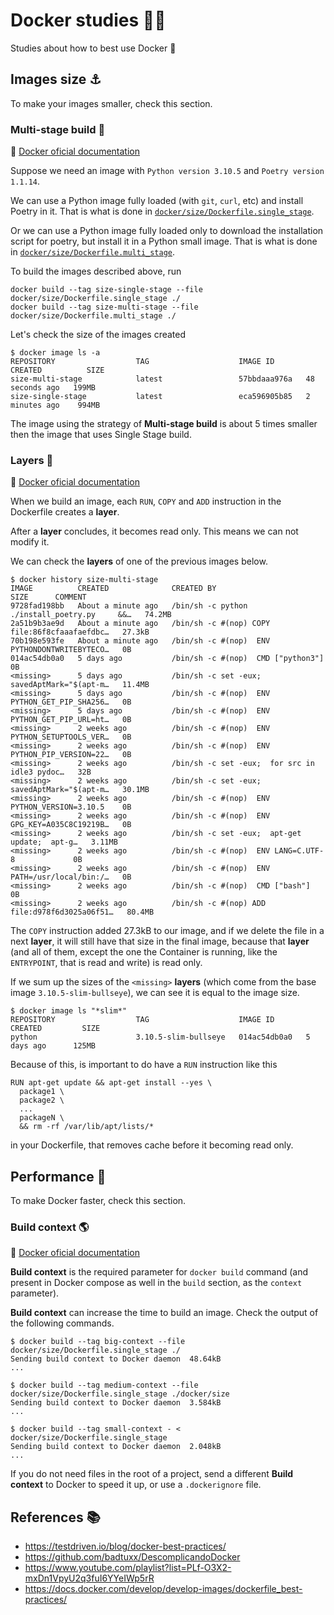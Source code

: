 # Docker studies :whale2::pencil:

Studies about how to best use Docker :rocket:

## Images size :anchor:

To make your images smaller, check this section.

### Multi-stage build :baggage_claim:
:link: [Docker oficial documentation](https://docs.docker.com/develop/develop-images/multistage-build/)

Suppose we need an image with `Python version 3.10.5` and `Poetry version 1.1.14`.

We can use a Python image fully loaded (with `git`, `curl`, etc) and install Poetry in it. That is what is done in [`docker/size/Dockerfile.single_stage`](docker/size/Dockerfile.single_stage).

Or we can use a Python image fully loaded only to download the installation script for poetry, but install it in a Python small image. That is what is done in [`docker/size/Dockerfile.multi_stage`](docker/size/Dockerfile.multi_stage).

To build the images described above, run
```
docker build --tag size-single-stage --file docker/size/Dockerfile.single_stage ./
docker build --tag size-multi-stage --file docker/size/Dockerfile.multi_stage ./
```

Let's check the size of the images created
```
$ docker image ls -a
REPOSITORY                  TAG                    IMAGE ID       CREATED          SIZE
size-multi-stage            latest                 57bbdaaa976a   48 seconds ago   199MB
size-single-stage           latest                 eca596905b85   2 minutes ago    994MB
```

The image using the strategy of **Multi-stage build** is about 5 times smaller then the image that uses Single Stage build.

### Layers :paw_prints:
:link: [Docker oficial documentation](https://docs.docker.com/storage/storagedriver/)

When we build an image, each `RUN`, `COPY` and `ADD` instruction in the Dockerfile creates a **layer**.

After a **layer** concludes, it becomes read only. This means we can not modify it.

We can check the **layers** of one of the previous images below.
```
$ docker history size-multi-stage
IMAGE          CREATED              CREATED BY                                      SIZE      COMMENT
9728fad198bb   About a minute ago   /bin/sh -c python ./install_poetry.py     &&…   74.2MB
2a51b9b3ae9d   About a minute ago   /bin/sh -c #(nop) COPY file:86f8cfaaafaefdbc…   27.3kB
70b198e593fe   About a minute ago   /bin/sh -c #(nop)  ENV PYTHONDONTWRITEBYTECO…   0B
014ac54db0a0   5 days ago           /bin/sh -c #(nop)  CMD ["python3"]              0B
<missing>      5 days ago           /bin/sh -c set -eux;   savedAptMark="$(apt-m…   11.4MB
<missing>      5 days ago           /bin/sh -c #(nop)  ENV PYTHON_GET_PIP_SHA256…   0B
<missing>      5 days ago           /bin/sh -c #(nop)  ENV PYTHON_GET_PIP_URL=ht…   0B
<missing>      2 weeks ago          /bin/sh -c #(nop)  ENV PYTHON_SETUPTOOLS_VER…   0B
<missing>      2 weeks ago          /bin/sh -c #(nop)  ENV PYTHON_PIP_VERSION=22…   0B
<missing>      2 weeks ago          /bin/sh -c set -eux;  for src in idle3 pydoc…   32B
<missing>      2 weeks ago          /bin/sh -c set -eux;   savedAptMark="$(apt-m…   30.1MB
<missing>      2 weeks ago          /bin/sh -c #(nop)  ENV PYTHON_VERSION=3.10.5    0B
<missing>      2 weeks ago          /bin/sh -c #(nop)  ENV GPG_KEY=A035C8C19219B…   0B
<missing>      2 weeks ago          /bin/sh -c set -eux;  apt-get update;  apt-g…   3.11MB
<missing>      2 weeks ago          /bin/sh -c #(nop)  ENV LANG=C.UTF-8             0B
<missing>      2 weeks ago          /bin/sh -c #(nop)  ENV PATH=/usr/local/bin:/…   0B
<missing>      2 weeks ago          /bin/sh -c #(nop)  CMD ["bash"]                 0B
<missing>      2 weeks ago          /bin/sh -c #(nop) ADD file:d978f6d3025a06f51…   80.4MB
```

The `COPY` instruction added 27.3kB to our image, and if we delete the file in a next **layer**, it will still have that size in the final image, because that **layer** (and all of them, except the one the Container is running, like the `ENTRYPOINT`, that is read and write) is read only.

If we sum up the sizes of the `<missing>` **layers** (which come from the base image `3.10.5-slim-bullseye`), we can see it is equal to the image size.
```
$ docker image ls "*slim*"
REPOSITORY                  TAG                    IMAGE ID       CREATED         SIZE
python                      3.10.5-slim-bullseye   014ac54db0a0   5 days ago      125MB
```

Because of this, is important to do have a `RUN` instruction like this
```
RUN apt-get update && apt-get install --yes \
  package1 \
  package2 \
  ...
  packageN \
  && rm -rf /var/lib/apt/lists/*
```
in your Dockerfile, that removes cache before it becoming read only.

## Performance :running:

To make Docker faster, check this section.

### Build context :earth_americas:

:link: [Docker oficial documentation](https://docs.docker.com/develop/develop-images/dockerfile_best-practices/#understand-build-context)

**Build context** is the required parameter for `docker build` command (and present in Docker compose as well in the `build` section, as the `context` parameter).

**Build context** can increase the time to build an image. Check the output of the following commands.
```
$ docker build --tag big-context --file docker/size/Dockerfile.single_stage ./
Sending build context to Docker daemon  48.64kB
...
```

```
$ docker build --tag medium-context --file docker/size/Dockerfile.single_stage ./docker/size
Sending build context to Docker daemon  3.584kB
...
```

```
$ docker build --tag small-context - < docker/size/Dockerfile.single_stage
Sending build context to Docker daemon  2.048kB
...
```

If you do not need files in the root of a project, send a different **Build context** to Docker to speed it up, or use a `.dockerignore` file.

## References :books:

- https://testdriven.io/blog/docker-best-practices/
- https://github.com/badtuxx/DescomplicandoDocker
- https://www.youtube.com/playlist?list=PLf-O3X2-mxDn1VpyU2q3fuI6YYeIWp5rR
- https://docs.docker.com/develop/develop-images/dockerfile_best-practices/
